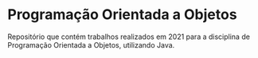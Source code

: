 # Programação Orientada a Objetos

Repositório que contém trabalhos realizados em 2021 para a disciplina de Programação Orientada a Objetos, utilizando Java.
